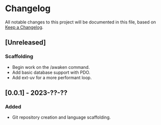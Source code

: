 
# Changelog
All notable changes to this project will be documented in this file,
based on [Keep a Changelog](https://keepachangelog.com/en/1.1.0/).

## [Unreleased]

### Scaffolding

- Begin work on the /awaken command.
- Add basic database support with PDO.
- Add ext-uv for a more performant loop.

## [0.0.1] - 2023-??-??

### Added

- Git repository creation and language scaffolding.
